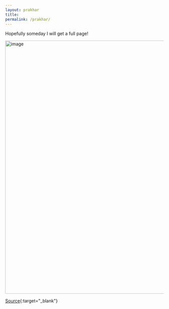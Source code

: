 ```yaml
---
layout: prakhar
title:   
permalink: /prakhar/
---
```


Hopefully someday I will get a full page!

<img width="802" alt="image" src="https://user-images.githubusercontent.com/10815402/210152919-0863ec98-19c6-49c7-9a7a-3fa6fb8e77b8.png">

[Source](http://www.prakharagrawal.com/){:target="_blank"}
